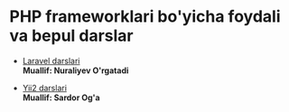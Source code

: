 # PHP frameworklari bo'yicha foydali va bepul darslar

 - [Laravel darslari](https://www.youtube.com/watch?v=QVqHM-FgHFU&list=PLlvUmyq_t3vxWAppYSeDqsArW5vMIUIb2)<br/>
 **Muallif: Nuraliyev O'rgatadi**

 - [Yii2 darslari](https://www.youtube.com/watch?v=p8V0l41qZIo&list=PLRmmpKJlg3SiuOQwY1wRgyLERvtOko9qm)<br/>
 **Muallif: Sardor Og'a**